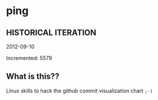 # ping

## HISTORICAL ITERATION
2012-09-10

Incremented: 5579

## What is this?? 
Linux skills to hack the github commit visualization chart `;-)`
